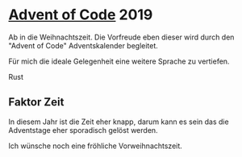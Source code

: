 # [Advent of Code](https://adventofcode.com/2019) 2019

Ab in die Weihnachtszeit. Die Vorfreude eben dieser
wird durch den "Advent of Code" Adventskalender
begleitet.

Für mich die ideale Gelegenheit eine weitere Sprache zu
vertiefen.

Rust

## Faktor Zeit

In diesem Jahr ist die Zeit eher knapp, darum kann es sein
das die Adventstage eher sporadisch gelöst werden.

Ich wünsche noch eine fröhliche Vorweihnachtszeit.
